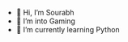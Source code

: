 - 👋 Hi, I’m Sourabh
- 👀 I’m into Gaming
- 🌱 I’m currently learning Python


<!---
sourxbhh/sourxbhh is a ✨ special ✨ repository because its `README.md` (this file) appears on your GitHub profile.
You can click the Preview link to take a look at your changes.
--->
